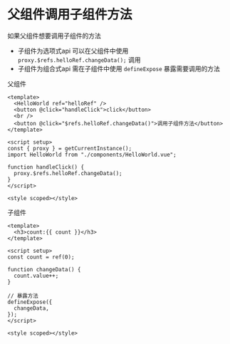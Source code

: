 # 父组件调用子组件方法

如果父组件想要调用子组件的方法

- 子组件为选项式api 可以在父组件中使用 `proxy.$refs.helloRef.changeData();` 调用
- 子组件为组合式api 需在子组件中使用 `defineExpose` 暴露需要调用的方法

父组件

```
<template>
  <HelloWorld ref="helloRef" />
  <button @click="handleClick">click</button>
  <br />
  <button @click="$refs.helloRef.changeData()">调用子组件方法</button>
</template>

<script setup>
const { proxy } = getCurrentInstance();
import HelloWorld from "./components/HelloWorld.vue";

function handleClick() {
  proxy.$refs.helloRef.changeData();
}
</script>

<style scoped></style>
```

子组件

```
<template>
  <h3>count:{{ count }}</h3>
</template>

<script setup>
const count = ref(0);

function changeData() {
  count.value++;
}

// 暴露方法
defineExpose({
  changeData,
});
</script>

<style scoped></style>
```